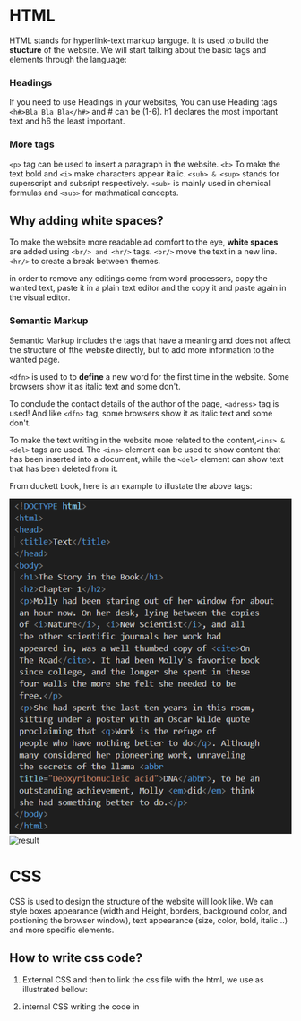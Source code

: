 
# HTML 

HTML stands for hyperlink-text markup languge. It is used to build the **stucture** of the website. We will start talking about the basic tags and elements through the language:

### Headings
If you need to use Headings in your websites, You can use Heading tags `<h#>Bla Bla Bla</h#>` and # can be (1-6). h1 declares the most important text and h6 the least important. 

### More tags
`<p>` tag can be used to insert a paragraph in the website. 
`<b>` To make the text bold and `<i>` make characters appear italic.
`<sub> & <sup>` stands for superscript and subsript respectively. `<sub>` is mainly used in chemical formulas and `<sub>` for mathmatical concepts. 

## Why adding white spaces?

To make the website more readable ad comfort to the eye, **white spaces** are added using `<br/> and <hr/>` tags. 
`<br/>` move the text in a new line. `<hr/>` to create a break between themes. 

in order to remove any editings come from word processers, copy the wanted text, paste it in a plain text editor and the copy it and paste again in the visual editor. 

### Semantic Markup

Semantic Markup includes the tags that have a meaning and does not affect the structure of fthe website directly, but to add more information to the wanted page. 


`<dfn>` is used to to **define** a new word for the first time in the website. Some browsers show it as italic text and some don't. 

To conclude the contact details of the author of the page, `<adress>` tag is used! And like `<dfn>` tag, some browsers show it as italic text and some don't. 

To make the text writing in the website more related to the content,`<ins> & <del>` tags are used. The `<ins>` element can be used  to show content that has been  inserted into a document, while the `<del>` element can show text that has been deleted from it.

From duckett book, here is an example to illustate the above tags: 

![Example](img/code.png)
![result](HTMLresult.jpg)

# CSS 

CSS is used to design the structure of the website will look like. We can style boxes appearance (width and Height, borders, background color, and postioning the browser window), text appearance (size, color, bold, italic...) and more specific elements. 

## How to write css code?

1. External CSS and then to link the css file with the html, we use <link> as illustrated bellow: 
<link href="css/styles.css" type="text/css" 
 rel="stylesheet" />

2. internal CSS
writing the code in <style> tag that is inserted in the head of the html. 

3. Inline CSS
It is written withen the body of the html file. 

If there is more than one element that have the same type, and you want to specilize one of them with some properaties, we use id. In the other hand, if there are a group that is wanted to have the same proparities, we use class. 

# JavaScript

JS code is called a script. A script is a series of instructions that a computer can follow one-by-one.  Each individual instruction or step is known as a statement. Statements should end with a semicolon.

Also to illustate your work, you can make some notes to help you progress your work. And there are 2 ways to wrie comments: 
1. Single line comment using `//` 
2. Multi-line comment using `/* Your comment */`

## How can we store our data?
Using variables. We can store within them (strings, boolean, numbers..). Note that the value inside them can bechanged as we walk through the script. 

### To declare variables 
` var quentityName; `. It's is possible to give a value through the decleration ` var quentityName = value; `

**YOU CAN NOT use** (-), (.), number at the beginning, or reserved keywords in naming the variables. 

Arrays 
Arrays are helpful when dealing with a list or set of values that are related togather. Firt of all, you can name arrays like we name the variables.

To declare the array, here is the syntax: 
`var arrayName = new Array ('element1', 'element2', 'element3'....)`


Also you can have an overview for [loops](/home/bayan_hmaidy/projects/reading-notes/Loops.md). 




